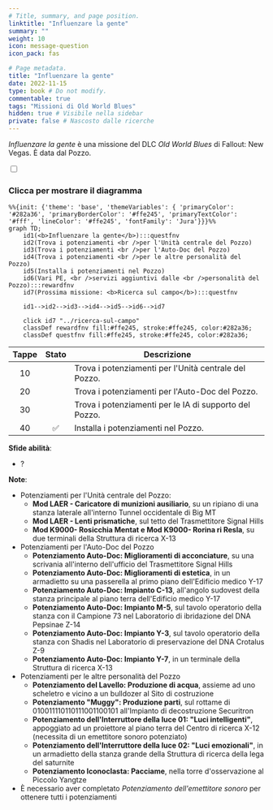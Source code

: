 ```yaml
---
# Title, summary, and page position.
linktitle: "Influenzare la gente" 
summary: ""
weight: 10
icon: message-question
icon_pack: fas

# Page metadata.
title: "Influenzare la gente"
date: 2022-11-15
type: book # Do not modify.
commentable: true
tags: "Missioni di Old World Blues"
hidden: true # Visibile nella sidebar
private: false # Nascosto dalle ricerche
---
```


<div class="fnv">


*Influenzare la gente* è una missione del DLC *Old World Blues* di Fallout: New Vegas. È data dal Pozzo.


<section class="chart-collapse">
<input type="checkbox" name="collapse2" id="handle2">
<h3 class="handle">
<label for="handle2">Clicca per mostrare il diagramma</label>
</h3>
<div class="content">

```mermaid
%%{init: {'theme': 'base', 'themeVariables': { 'primaryColor': '#282a36', 'primaryBorderColor': '#ffe245', 'primaryTextColor': '#fff', 'lineColor': '#ffe245', 'fontFamily': 'Jura'}}}%%
graph TD;
    id1(<b>Influenzare la gente</b>):::questfnv
    id2(Trova i potenziamenti <br />per l'Unità centrale del Pozzo)
    id3(Trova i potenziamenti <br />per l'Auto-Doc del Pozzo)
    id4(Trova i potenziamenti <br />per le altre personalità del Pozzo)
    id5(Installa i potenziamenti nel Pozzo)
    id6(Vari PE, <br />servizi aggiuntivi dalle <br />personalità del Pozzo):::rewardfnv
    id7(Prossima missione: <b>Ricerca sul campo</b>):::questfnv
    
    id1-->id2-->id3-->id4-->id5-->id6-->id7
    
    click id7 "../ricerca-sul-campo"
    classDef rewardfnv fill:#ffe245, stroke:#ffe245, color:#282a36;
    classDef questfnv fill:#ffe245, stroke:#ffe245, color:#282a36;
```

</div>
</section>

| Tappe |       Stato        | Descrizione |
|:-----:|:------------------:| ----------- |
|                           10                          |            | Trova i potenziamenti per l'Unità centrale del Pozzo.                                                                                                                       |
|                           20                          |            | Trova i potenziamenti per l'Auto-Doc del Pozzo.                                                                                                                             |
|                           30                          |            | Trova i potenziamenti per le IA di supporto del Pozzo.                                                                                                                      |
|                           40                          | :white_check_mark: | Installa i potenziamenti nel Pozzo.                                                                                                                                         |



**Sfide abilità**:
- ?



**Note**:
- Potenziamenti per l'Unità centrale del Pozzo:
  - **Mod LAER - Caricatore di munizioni ausiliario**, su un ripiano di una stanza laterale all'interno Tunnel occidentale di Big MT
  - **Mod LAER - Lenti prismatiche**, sul tetto del Trasmettitore Signal Hills
  - **Mod K9000- Rosicchia Mentat e Mod K9000- Rorina ri Resla**, su due terminali della Struttura di ricerca X-13
- Potenziamenti per l'Auto-Doc del Pozzo
  - **Potenziamento Auto-Doc: Miglioramenti di acconciature**, su una scrivania all'interno dell'ufficio del Trasmettitore Signal Hills
  - **Potenziamento Auto-Doc: Miglioramenti di estetica**, in un armadietto su una passerella al primo piano dell'Edificio medico Y-17
  - **Potenziamento Auto-Doc: Impianto C-13**, all'angolo sudovest della stanza principale al piano terra dell'Edificio medico Y-17
  - **Potenziamento Auto-Doc: Impianto M-5**, sul tavolo operatorio della stanza con il Campione 73 nel Laboratorio di ibridazione del DNA Pepsinae Z-14
  - **Potenziamento Auto-Doc: Impianto Y-3**, sul tavolo operatorio della stanza con Shadis nel Laboratorio di preservazione del DNA Crotalus Z-9
  - **Potenziamento Auto-Doc: Impianto Y-7**, in un terminale della Struttura di ricerca X-13
- Potenziamenti per le altre personalità del Pozzo
  - **Potenziamento del Lavello: Produzione di acqua**, assieme ad uno scheletro e vicino a un bulldozer al Sito di costruzione
  - **Potenziamento "Muggy": Produzione parti**, sul rottame di 010011110110111001100101 all'Impianto di decostruzione Securitron
  - **Potenziamento dell'Interruttore della luce 01: "Luci intelligenti"**, appoggiato ad un proiettore al piano terra del Centro di ricerca X-12 (necessita di un emettitore sonoro potenziato)
  - **Potenziamento dell'Interruttore della luce 02: "Luci emozionali"**, in un armadietto della stanza grande della Struttura di ricerca della lega del saturnite
  - **Potenziamento Iconoclasta: Pacciame**, nella torre d'osservazione al Piccolo Yangtze
- È necessario aver completato *Potenziamento dell'emettitore sonoro* per ottenere tutti i potenziamenti


</div>



